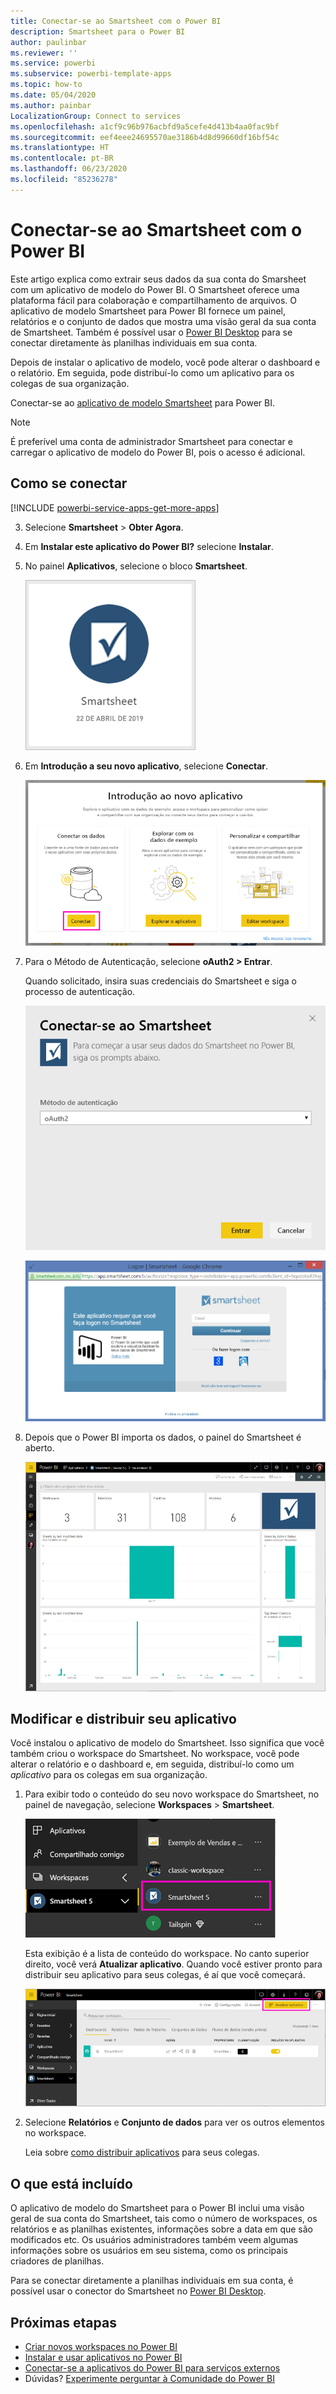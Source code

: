 ```yaml
---
title: Conectar-se ao Smartsheet com o Power BI
description: Smartsheet para o Power BI
author: paulinbar
ms.reviewer: ''
ms.service: powerbi
ms.subservice: powerbi-template-apps
ms.topic: how-to
ms.date: 05/04/2020
ms.author: painbar
LocalizationGroup: Connect to services
ms.openlocfilehash: a1cf9c96b976acbfd9a5cefe4d413b4aa0fac9bf
ms.sourcegitcommit: eef4eee24695570ae3186b4d8d99660df16bf54c
ms.translationtype: HT
ms.contentlocale: pt-BR
ms.lasthandoff: 06/23/2020
ms.locfileid: "85236278"
---
```

# <a name="connect-to-smartsheet-with-power-bi"></a>Conectar-se ao Smartsheet com o Power BI
Este artigo explica como extrair seus dados da sua conta do Smarsheet com um aplicativo de modelo do Power BI. O Smartsheet oferece uma plataforma fácil para colaboração e compartilhamento de arquivos. O aplicativo de modelo Smartsheet para Power BI fornece um painel, relatórios e o conjunto de dados que mostra uma visão geral da sua conta de Smartsheet. Também é possível usar o [Power BI Desktop](desktop-connect-to-data.md) para se conectar diretamente às planilhas individuais em sua conta. 

Depois de instalar o aplicativo de modelo, você pode alterar o dashboard e o relatório. Em seguida, pode distribuí-lo como um aplicativo para os colegas de sua organização.

Conectar-se ao [aplicativo de modelo Smartsheet](https://app.powerbi.com/groups/me/getapps/services/pbi-contentpacks.pbiapps-smartsheet) para Power BI.

>[!NOTE]
>É preferível uma conta de administrador Smartsheet para conectar e carregar o aplicativo de modelo do Power BI, pois o acesso é adicional.

## <a name="how-to-connect"></a>Como se conectar

[!INCLUDE [powerbi-service-apps-get-more-apps](../includes/powerbi-service-apps-get-more-apps.md)]

3. Selecione **Smartsheet** \> **Obter Agora**.
4. Em **Instalar este aplicativo do Power BI?** selecione **Instalar**.
4. No painel **Aplicativos**, selecione o bloco **Smartsheet**.

    ![Bloco do aplicativo SmartSheet do Power BI](media/service-connect-to-smartsheet/power-bi-smartsheet-tile.png)

6. Em **Introdução a seu novo aplicativo**, selecione **Conectar**.

    ![Introdução ao novo aplicativo](media/service-connect-to-zendesk/power-bi-new-app-connect-get-started.png)

4. Para o Método de Autenticação, selecione **oAuth2 \> Entrar**.
   
   Quando solicitado, insira suas credenciais do Smartsheet e siga o processo de autenticação.
   
   ![Credenciais do SmartSheet](media/service-connect-to-smartsheet/creds.png)
   
   ![Credenciais do SmartSheet](media/service-connect-to-smartsheet/creds2.png)

5. Depois que o Power BI importa os dados, o painel do Smartsheet é aberto.
   
   ![Painel do SmartSheet](media/service-connect-to-smartsheet/power-bi-smartsheet-dashboard.png)

## <a name="modify-and-distribute-your-app"></a>Modificar e distribuir seu aplicativo

Você instalou o aplicativo de modelo do Smartsheet. Isso significa que você também criou o workspace do Smartsheet. No workspace, você pode alterar o relatório e o dashboard e, em seguida, distribuí-lo como um *aplicativo* para os colegas em sua organização. 

1. Para exibir todo o conteúdo do seu novo workspace do Smartsheet, no painel de navegação, selecione **Workspaces** > **Smartsheet**. 

    ![Worspace do Smartsheet no painel de navegação](media/service-connect-to-smartsheet/power-bi-smartsheet-workspace.png)

    Esta exibição é a lista de conteúdo do workspace. No canto superior direito, você verá **Atualizar aplicativo**. Quando você estiver pronto para distribuir seu aplicativo para seus colegas, é aí que você começará. 

    ![Lista de conteúdo do Smartsheet](media/service-connect-to-smartsheet/power-bi-smartsheet-workspace-content.png)

2. Selecione **Relatórios** e **Conjunto de dados** para ver os outros elementos no workspace.

    Leia sobre [como distribuir aplicativos](../collaborate-share/service-create-distribute-apps.md) para seus colegas.

## <a name="whats-included"></a>O que está incluído
O aplicativo de modelo do Smartsheet para o Power BI inclui uma visão geral de sua conta do Smartsheet, tais como o número de workspaces, os relatórios e as planilhas existentes, informações sobre a data em que são modificados etc. Os usuários administradores também veem algumas informações sobre os usuários em seu sistema, como os principais criadores de planilhas.  

Para se conectar diretamente a planilhas individuais em sua conta, é possível usar o conector do Smartsheet no [Power BI Desktop](desktop-connect-to-data.md).  

## <a name="next-steps"></a>Próximas etapas

* [Criar novos workspaces no Power BI](../collaborate-share/service-create-the-new-workspaces.md)
* [Instalar e usar aplicativos no Power BI](../consumer/end-user-apps.md)
* [Conectar-se a aplicativos do Power BI para serviços externos](service-connect-to-services.md)
* Dúvidas? [Experimente perguntar à Comunidade do Power BI](https://community.powerbi.com/)